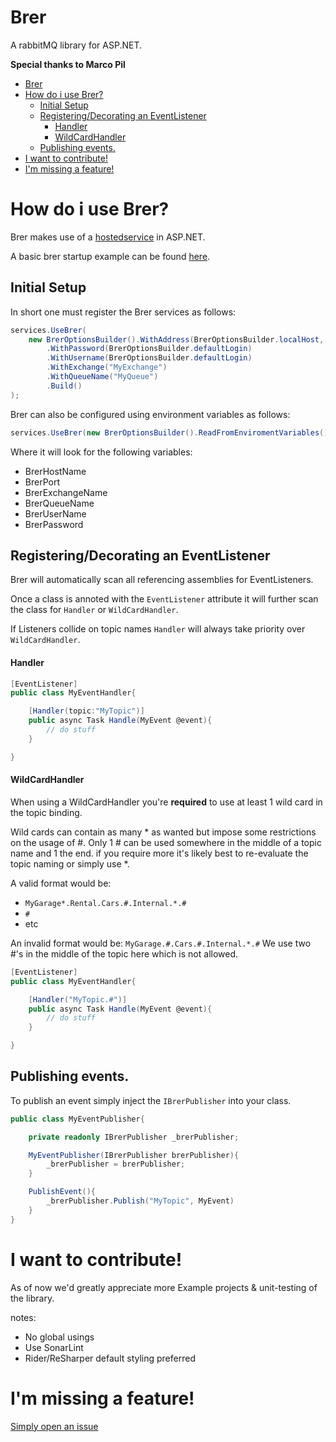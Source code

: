 # Brer

A rabbitMQ library for ASP.NET.

__Special thanks to Marco Pil__

- [Brer](#brer)
- [How do i use Brer?](#how-do-i-use-brer)
  - [Initial Setup](#initial-setup)
  - [Registering/Decorating an EventListener](#registeringdecorating-an-eventlistener)
      - [Handler](#handler)
      - [WildCardHandler](#wildcardhandler)
  - [Publishing events.](#publishing-events)
- [I want to contribute!](#i-want-to-contribute)
- [I'm missing a feature!](#im-missing-a-feature)


# How do i use Brer?
Brer makes use of a [hostedservice](https://learn.microsoft.com/en-us/dotnet/core/extensions/timer-service?pivots=dotnet-6-00) in ASP.NET.


A basic brer startup example can be found [here](https://github.com/karmalegend/Brer/tree/main/Brer/Example%20Project).

## Initial Setup

In short one must register the Brer services as follows:
```C#
services.UseBrer(
    new BrerOptionsBuilder().WithAddress(BrerOptionsBuilder.localHost, BrerOptionsBuilder.defaultPort)
        .WithPassword(BrerOptionsBuilder.defaultLogin)
        .WithUsername(BrerOptionsBuilder.defaultLogin)
        .WithExchange("MyExchange")
        .WithQueueName("MyQueue")
        .Build()
);
```

Brer can also be configured using environment variables as follows:
```C#
services.UseBrer(new BrerOptionsBuilder().ReadFromEnviromentVariables().Build());
```
Where it will look for the following variables:
* BrerHostName
* BrerPort
* BrerExchangeName
* BrerQueueName
* BrerUserName
* BrerPassword


## Registering/Decorating an EventListener
Brer will automatically scan all referencing assemblies for EventListeners.

Once a class is annoted with the ```EventListener``` attribute it will further scan the class for ```Handler``` or ```WildCardHandler```.

If Listeners collide on topic names ```Handler``` will always take priority over ```WildCardHandler```.

#### Handler
```C#
[EventListener]
public class MyEventHandler{

    [Handler(topic:"MyTopic")]
    public async Task Handle(MyEvent @event){
        // do stuff
    }

}
```


#### WildCardHandler

When using a WildCardHandler you're **required** to use at least 1 wild card in the topic binding.

Wild cards can contain as many * as wanted but impose some restrictions on the usage of #.
Only 1 # can be used somewhere in the middle of a topic name and 1 the end. if you require more it's likely best to re-evaluate the topic naming or simply use *.

A valid format would be:
* ```MyGarage*.Rental.Cars.#.Internal.*.#```
* ```#```
* etc

An invalid format would be:
```MyGarage.#.Cars.#.Internal.*.#``` We use two #'s in the middle of the topic here which is not allowed.


```C#
[EventListener]
public class MyEventHandler{

    [Handler("MyTopic.#")]
    public async Task Handle(MyEvent @event){
        // do stuff
    }

}
```


## Publishing events.

To publish an event simply inject the ```IBrerPublisher``` into your class.
```C#
public class MyEventPublisher{

    private readonly IBrerPublisher _brerPublisher;

    MyEventPublisher(IBrerPublisher brerPublisher){
        _brerPublisher = brerPublisher;
    }

    PublishEvent(){
        _brerPublisher.Publish("MyTopic", MyEvent)
    }
}
```


# I want to contribute!
As of now we'd greatly appreciate more Example projects & unit-testing of the library.

notes: 
- No global usings
- Use SonarLint
- Rider/ReSharper default styling preferred


# I'm missing a feature!
[Simply open an issue](https://github.com/karmalegend/Brer/issues)

